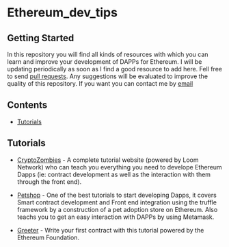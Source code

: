 # Ethereum_dev_tips

## Getting Started

In this repository you will find all kinds of resources with which you can learn and improve your development of DAPPs for Ethereum. I will be updating periodically as soon as I find a good resource to add here.
Fell free to send [pull requests](https://github.com/QuantumTarantino/Ethetereum_Dev_Tips). Any suggestions will be evaluated to improve the quality of this repository.
If you want you can contact me by [email](quantarantino@protonmail.com)

## Contents
- [Tutorials](#tutorials)

## Tutorials

* [CryptoZombies](https://cryptozombies.io/) - A complete tutorial website (powered by Loom Network) who can teach you everything you need to develope Ethereum Dapps (ie: contract development as well as the interaction with them through the front end).

* [Petshop](https://truffleframework.com/tutorials/pet-shop) - One of the best tutorials to start developing Dapps, it covers Smart contract development and Front end integration using the truffle framework by a construction of a pet adoption store on Ethereum. Also teachs you to get an easy interaction with DAPPs by using Metamask.

* [Greeter](https://www.ethereum.org/greeter) - Write your first contract with this tutorial powered by the Ethereum Foundation.
